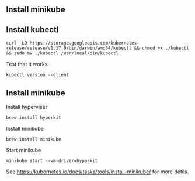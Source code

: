 ## Install minikube

## Install kubectl 

```
curl -LO https://storage.googleapis.com/kubernetes-release/release/v1.17.0/bin/darwin/amd64/kubectl && chmod +x ./kubectl && sudo mv ./kubectl /usr/local/bin/kubectl
```
Test that it works
```
kubectl version --client
```

## Install minikube

Install hyperviser
```
brew install hyperkit
```
Install minikube
```
brew install minikube
```
Start minikube
``` 
minikube start --vm-driver=hyperkit
```

See https://kubernetes.io/docs/tasks/tools/install-minikube/ for more detils.
